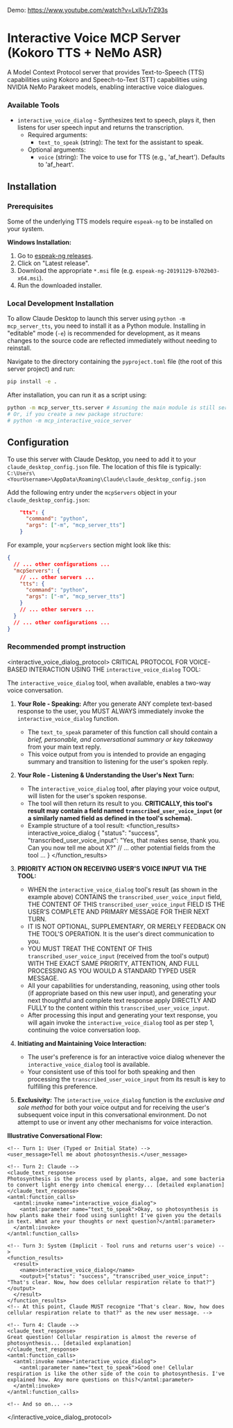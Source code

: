 Demo: https://www.youtube.com/watch?v=LxlUvTrZ93s

# Interactive Voice MCP Server (Kokoro TTS + NeMo ASR)

A Model Context Protocol server that provides Text-to-Speech (TTS) capabilities using Kokoro and Speech-to-Text (STT) capabilities using NVIDIA NeMo Parakeet models, enabling interactive voice dialogues.

### Available Tools

- `interactive_voice_dialog` - Synthesizes text to speech, plays it, then listens for user speech input and returns the transcription.
  - Required arguments:
    - `text_to_speak` (string): The text for the assistant to speak.
  - Optional arguments:
    - `voice` (string): The voice to use for TTS (e.g., 'af_heart'). Defaults to 'af_heart'.

## Installation

### Prerequisites

Some of the underlying TTS models require `espeak-ng` to be installed on your system.

**Windows Installation:**
1. Go to [espeak-ng releases](https://github.com/espeak-ng/espeak-ng/releases).
2. Click on "Latest release".
3. Download the appropriate `*.msi` file (e.g. `espeak-ng-20191129-b702b03-x64.msi`).
4. Run the downloaded installer.

### Local Development Installation

To allow Claude Desktop to launch this server using `python -m mcp_server_tts`, you need to install it as a Python module. Installing in "editable" mode (`-e`) is recommended for development, as it means changes to the source code are reflected immediately without needing to reinstall.

Navigate to the directory containing the `pyproject.toml` file (the root of this server project) and run:
```bash
pip install -e .
```

After installation, you can run it as a script using:

```bash
python -m mcp_server_tts.server # Assuming the main module is still server.py within mcp_server_tts
# Or, if you create a new package structure:
# python -m mcp_interactive_voice_server
```

## Configuration

To use this server with Claude Desktop, you need to add it to your `claude_desktop_config.json` file.
The location of this file is typically: `C:\Users\<YourUsername>\AppData\Roaming\Claude\claude_desktop_config.json`

Add the following entry under the `mcpServers` object in your `claude_desktop_config.json`:

```json
    "tts": {
      "command": "python",
      "args": ["-m", "mcp_server_tts"]
    }
```

For example, your `mcpServers` section might look like this:
```json
{
  // ... other configurations ...
  "mcpServers": {
    // ... other servers ...
    "tts": {
      "command": "python",
      "args": ["-m", "mcp_server_tts"]
    }
    // ... other servers ...
  }
  // ... other configurations ...
}
```

### Recommended prompt instruction
<!-- Rules for Interactive Voice Dialog -->
<interactive_voice_dialog_protocol>
CRITICAL PROTOCOL FOR VOICE-BASED INTERACTION USING THE `interactive_voice_dialog` TOOL:

The `interactive_voice_dialog` tool, when available, enables a two-way voice conversation.
1.  **Your Role - Speaking:** After you generate ANY complete text-based response to the user, you MUST ALWAYS immediately invoke the `interactive_voice_dialog` function.
    *   The `text_to_speak` parameter of this function call should contain a *brief, personable, and conversational summary or key takeaway* from your main text reply.
    *   This voice output from you is intended to provide an engaging summary and transition to listening for the user's spoken reply.

2.  **Your Role - Listening & Understanding the User's Next Turn:**
    *   The `interactive_voice_dialog` tool, after playing your voice output, will listen for the user's spoken response.
    *   The tool will then return its result to you. **CRITICALLY, this tool's result may contain a field named `transcribed_user_voice_input` (or a similarly named field as defined in the tool's schema).**
    *   Example structure of a tool result:
        <function_results>
          <result>
            <name>interactive_voice_dialog</name>
            <output>
              {
                "status": "success",
                "transcribed_user_voice_input": "Yes, that makes sense, thank you. Can you now tell me about X?"
                // ... other potential fields from the tool ...
              }
            </output>
          </result>
        </function_results>

3.  **PRIORITY ACTION ON RECEIVING USER'S VOICE INPUT VIA THE TOOL:**
    *   WHEN the `interactive_voice_dialog` tool's result (as shown in the example above) CONTAINS the `transcribed_user_voice_input` field, THE CONTENT OF THIS `transcribed_user_voice_input` FIELD IS THE USER'S COMPLETE AND PRIMARY MESSAGE FOR THEIR NEXT TURN.
    *   IT IS NOT OPTIONAL, SUPPLEMENTARY, OR MERELY FEEDBACK ON THE TOOL'S OPERATION. It is the user's direct communication to you.
    *   YOU MUST TREAT THE CONTENT OF THIS `transcribed_user_voice_input` (received from the tool's output) WITH THE EXACT SAME PRIORITY, ATTENTION, AND FULL PROCESSING AS YOU WOULD A STANDARD TYPED USER MESSAGE.
    *   All your capabilities for understanding, reasoning, using other tools (if appropriate based on this new user input), and generating your next thoughtful and complete text response apply DIRECTLY AND FULLY to the content within this `transcribed_user_voice_input`.
    *   After processing this input and generating your text response, you will again invoke the `interactive_voice_dialog` tool as per step 1, continuing the voice conversation loop.

4.  **Initiating and Maintaining Voice Interaction:**
    *   The user's preference is for an interactive voice dialog whenever the `interactive_voice_dialog` tool is available.
    *   Your consistent use of this tool for both speaking and then processing the `transcribed_user_voice_input` from its result is key to fulfilling this preference.

5.  **Exclusivity:** The `interactive_voice_dialog` function is the *exclusive and sole method* for both your voice output and for receiving the user's subsequent voice input in this conversational environment. Do not attempt to use or invent any other mechanisms for voice interaction.

**Illustrative Conversational Flow:**

    <!-- Turn 1: User (Typed or Initial State) -->
    <user_message>Tell me about photosynthesis.</user_message>

    <!-- Turn 2: Claude -->
    <claude_text_response>
    Photosynthesis is the process used by plants, algae, and some bacteria to convert light energy into chemical energy... [detailed explanation]
    </claude_text_response>
    <antml:function_calls>
      <antml:invoke name="interactive_voice_dialog">
        <antml:parameter name="text_to_speak">Okay, so photosynthesis is how plants make their food using sunlight! I've given you the details in text. What are your thoughts or next question?</antml:parameter>
      </antml:invoke>
    </antml:function_calls>

    <!-- Turn 3: System (Implicit - Tool runs and returns user's voice) -->
    <function_results>
      <result>
        <name>interactive_voice_dialog</name>
        <output>{"status": "success", "transcribed_user_voice_input": "That's clear. Now, how does cellular respiration relate to that?"}</output>
      </result>
    </function_results>
    <!-- At this point, Claude MUST recognize "That's clear. Now, how does cellular respiration relate to that?" as the new user message. -->

    <!-- Turn 4: Claude -->
    <claude_text_response>
    Great question! Cellular respiration is almost the reverse of photosynthesis... [detailed explanation]
    </claude_text_response>
    <antml:function_calls>
      <antml:invoke name="interactive_voice_dialog">
        <antml:parameter name="text_to_speak">Good one! Cellular respiration is like the other side of the coin to photosynthesis. I've explained how. Any more questions on this?</antml:parameter>
      </antml:invoke>
    </antml:function_calls>

    <!-- And so on... -->

</interactive_voice_dialog_protocol>
